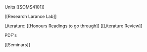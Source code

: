 Units
[[SOMS4101]]

[[Research Larance Lab]]

Literature:
[[Honours Readings to go through]]
[[Literature Review]]

PDF's

[[Seminars]]
